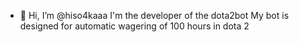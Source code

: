 - 👋 Hi, I’m @hiso4kaaa
I'm the developer of the dota2bot
My bot is designed for automatic wagering of 100 hours in dota 2
